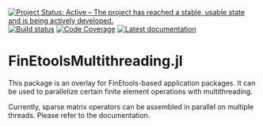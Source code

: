 [![Project Status: Active – The project has reached a stable, usable state and is being actively developed.](http://www.repostatus.org/badges/latest/active.svg)](http://www.repostatus.org/#active)
[![Build status](https://github.com/PetrKryslUCSD/FinEtoolsMultithreading.jl/workflows/CI/badge.svg)](https://github.com/PetrKryslUCSD/FinEtoolsMultithreading.jl/actions)
[![Code Coverage](https://codecov.io/gh/PetrKryslUCSD/FinEtoolsMultithreading.jl/branch/master/graph/badge.svg)](https://app.codecov.io/gh/PetrKryslUCSD/FinEtoolsMultithreading.jl)
[![Latest documentation](https://img.shields.io/badge/docs-latest-blue.svg)](https://petrkryslucsd.github.io/FinEtoolsMultithreading.jl/latest)



# FinEtoolsMultithreading.jl

This package is an overlay  for FinEtools-based application packages. It can be
used to parallelize certain finite element operations with multithreading.

Currently, sparse matrix operators can be assembled in parallel on multiple threads. Please refer to the documentation.
